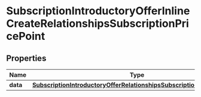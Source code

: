 

# SubscriptionIntroductoryOfferInlineCreateRelationshipsSubscriptionPricePoint


## Properties

| Name | Type | Description | Notes |
|------------ | ------------- | ------------- | -------------|
|**data** | [**SubscriptionIntroductoryOfferRelationshipsSubscriptionPricePointData**](SubscriptionIntroductoryOfferRelationshipsSubscriptionPricePointData.md) |  |  [optional] |



